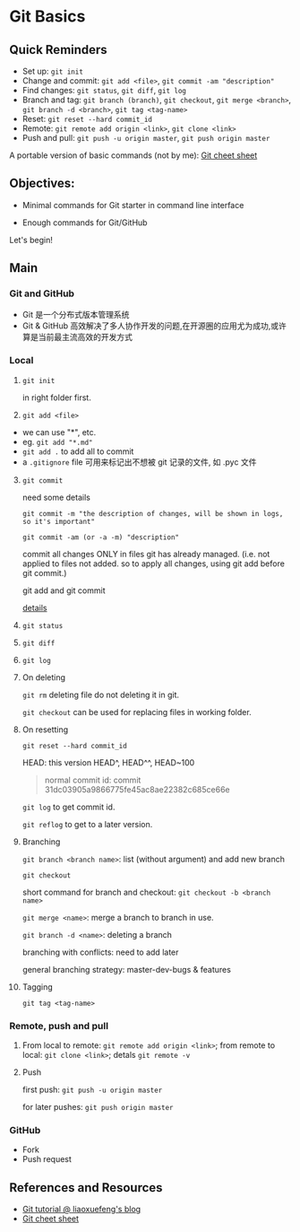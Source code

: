# Git Basics

## Quick Reminders

* Set up: `git init`
* Change and commit: `git add <file>`, `git commit -am "description"`
* Find changes: `git status`, `git diff`, `git log`
* Branch and tag: `git branch (branch)`, `git checkout`, `git merge <branch>`, `git branch -d <branch>`, `git tag <tag-name>`
* Reset: `git reset --hard commit_id`
* Remote: `git remote add origin <link>`, `git clone <link>`
* Push and pull: `git push -u origin master`, `git push origin master`

A portable version of basic commands (not by me): [Git cheet sheet](git-cheat-sheet.png)


## Objectives:

* Minimal commands for Git starter in command line interface

* Enough commands for Git/GitHub

Let's begin!

## Main
### Git and GitHub
- Git 是一个分布式版本管理系统
- Git & GitHub 高效解决了多人协作开发的问题,在开源圈的应用尤为成功,或许算是当前最主流高效的开发方式

### Local

1. `git init`

	in right folder first.

2. `git add <file>`
  - we can use "*", etc.
  - eg. `git add "*.md"`
  - `git add .` to add all to commit
  - a `.gitignore` file 可用来标记出不想被 git 记录的文件, 如 .pyc 文件
3. `git commit`

	need some details

	`git commit -m "the description of changes, will be shown in logs, so it's important"`

	`git commit -am (or -a -m) "description"`

	commit all changes ONLY in files git has already managed. (i.e. not applied to files not added. so to apply all changes, using git add before git commit.)

	git add and git commit

	[details](http://www.liaoxuefeng.com/wiki/0013739516305929606dd18361248578c67b8067c8c017b000/0013745374151782eb658c5a5ca454eaa451661275886c6000)

4. `git status`

5. `git diff`

6. `git log`

7. On deleting 

	`git rm` deleting file do not deleting it in git.

	`git checkout` can be used for replacing files in working folder.

8. On resetting

	`git reset --hard commit_id`

	HEAD: this version
	HEAD^, HEAD^^, HEAD~100

	>normal commit id: commit 31dc03905a9866775fe45ac8ae22382c685ce66e

	`git log`
	to get commit id.

	`git reflog`
	to get to a later version.

 9. Branching

	`git branch <branch name>`: list (without argument) and add new branch

	`git checkout`

	short command for branch and checkout: `git checkout -b <branch name>`

	`git merge <name>`: merge a branch to branch in use.

	`git branch -d <name>`: deleting a branch

	branching with conflicts: need to add later

	general branching strategy: master-dev-bugs & features

10. Tagging

	`git tag <tag-name>`

### Remote, push and pull

1. From local to remote: `git remote add origin <link>`; from remote to local: `git clone <link>`; detals `git remote -v`

2. Push 

	first push: `git push -u origin master`

	for later pushes: `git push origin master`

### GitHub
- Fork 
- Push request

## References and Resources
* [Git tutorial @ liaoxuefeng's blog](http://www.liaoxuefeng.com/wiki/0013739516305929606dd18361248578c67b8067c8c017b000)
* [Git cheet sheet](http://www.git-tower.com/blog/assets/2013-05-22-git-cheat-sheet/cheat-sheet-large01.png)

